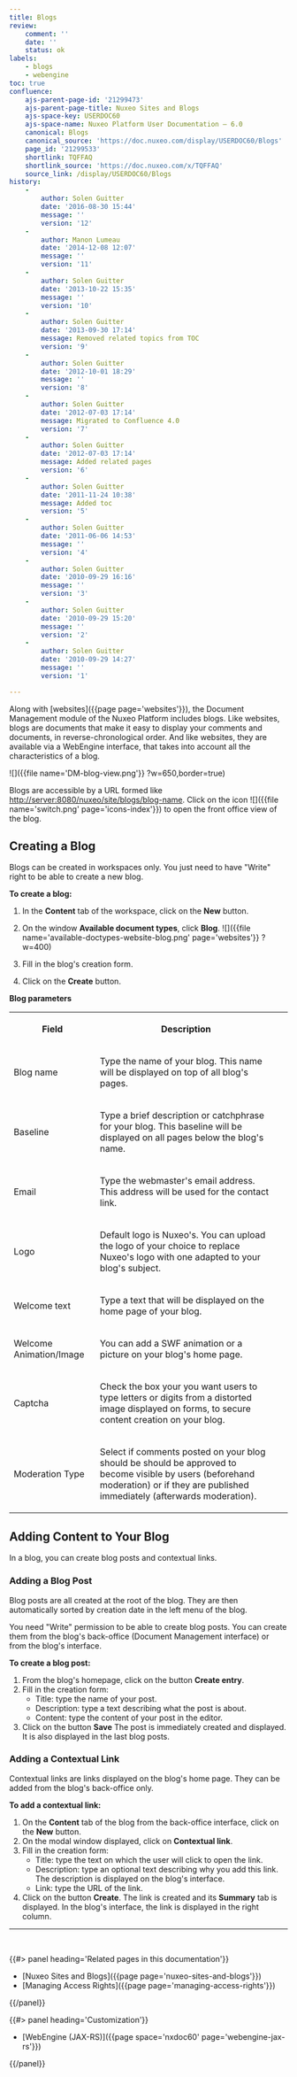 ```yaml
---
title: Blogs
review:
    comment: ''
    date: ''
    status: ok
labels:
    - blogs
    - webengine
toc: true
confluence:
    ajs-parent-page-id: '21299473'
    ajs-parent-page-title: Nuxeo Sites and Blogs
    ajs-space-key: USERDOC60
    ajs-space-name: Nuxeo Platform User Documentation — 6.0
    canonical: Blogs
    canonical_source: 'https://doc.nuxeo.com/display/USERDOC60/Blogs'
    page_id: '21299533'
    shortlink: TQFFAQ
    shortlink_source: 'https://doc.nuxeo.com/x/TQFFAQ'
    source_link: /display/USERDOC60/Blogs
history:
    - 
        author: Solen Guitter
        date: '2016-08-30 15:44'
        message: ''
        version: '12'
    - 
        author: Manon Lumeau
        date: '2014-12-08 12:07'
        message: ''
        version: '11'
    - 
        author: Solen Guitter
        date: '2013-10-22 15:35'
        message: ''
        version: '10'
    - 
        author: Solen Guitter
        date: '2013-09-30 17:14'
        message: Removed related topics from TOC
        version: '9'
    - 
        author: Solen Guitter
        date: '2012-10-01 18:29'
        message: ''
        version: '8'
    - 
        author: Solen Guitter
        date: '2012-07-03 17:14'
        message: Migrated to Confluence 4.0
        version: '7'
    - 
        author: Solen Guitter
        date: '2012-07-03 17:14'
        message: Added related pages
        version: '6'
    - 
        author: Solen Guitter
        date: '2011-11-24 10:38'
        message: Added toc
        version: '5'
    - 
        author: Solen Guitter
        date: '2011-06-06 14:53'
        message: ''
        version: '4'
    - 
        author: Solen Guitter
        date: '2010-09-29 16:16'
        message: ''
        version: '3'
    - 
        author: Solen Guitter
        date: '2010-09-29 15:20'
        message: ''
        version: '2'
    - 
        author: Solen Guitter
        date: '2010-09-29 14:27'
        message: ''
        version: '1'

---
```

Along with [websites]({{page page='websites'}}), the Document Management module of the Nuxeo Platform includes blogs. Like websites, blogs are documents that make it easy to display your comments and documents, in reverse-chronological order. And like websites, they are available via a WebEngine interface, that takes into account all the characteristics of a blog.

![]({{file name='DM-blog-view.png'}} ?w=650,border=true)

Blogs are accessible by a URL formed like [http://server:8080/nuxeo/site/blogs/blog-name](http://server:8080/nuxeo/site/blogs/blog-name). Click on the icon&nbsp;![]({{file name='switch.png' page='icons-index'}}) to open the front office view of the blog.

## Creating a Blog

Blogs can be created in workspaces only. You just need to have "Write" right to be able to create a new blog.

**To create a blog:**

1.  In the **Content** tab of the workspace, click on the **New** button.

2.  On the window **Available document types**, click **Blog**.
    ![]({{file name='available-doctypes-website-blog.png' page='websites'}} ?w=400)

3.  Fill in the blog's creation form.

4.  Click on the **Create** button.

**Blog parameters**

<div class="table-scroll"><table class="hover"><tbody><tr><th colspan="1">

Field

</th><th colspan="1">

Description

</th></tr><tr><td colspan="1">

Blog name

</td><td colspan="1">

Type the name of your blog. This name will be displayed on top of all blog's pages.

</td></tr><tr><td colspan="1">

Baseline

</td><td colspan="1">

Type a brief description or catchphrase for your blog. This baseline will be displayed on all pages below the blog's name.

</td></tr><tr><td colspan="1">

Email

</td><td colspan="1">

Type the webmaster's email address. This address will be used for the contact link.

</td></tr><tr><td colspan="1">

Logo

</td><td colspan="1">

Default logo is Nuxeo's. You can upload the logo of your choice to replace Nuxeo's logo with one adapted to your blog's subject.

</td></tr><tr><td colspan="1">

Welcome text

</td><td colspan="1">

Type a text that will be displayed on the home page of your blog.

</td></tr><tr><td colspan="1">

Welcome Animation/Image

</td><td colspan="1">

You can add a SWF animation or a picture on your blog's home page.

</td></tr><tr><td colspan="1">

Captcha

</td><td colspan="1">

Check the box your you want users to type letters or digits from a distorted image displayed on forms, to secure content creation on your blog.

</td><td colspan="1">

&nbsp;

</td></tr><tr><td colspan="1">

Moderation Type

</td><td colspan="1">

Select if comments posted on your blog should be should be approved to become visible by users (beforehand moderation) or if they are published immediately (afterwards moderation).

</td></tr></tbody></table></div>

## Adding Content to Your Blog

In a blog, you can create blog posts and contextual links.

### Adding a Blog Post

Blog posts are all created at the root of the blog. They are then automatically sorted by creation date in the left menu of the blog.

You need "Write" permission to be able to create blog posts. You can create them from the blog's back-office (Document Management interface) or from the blog's interface.

**To create a blog post:**

1.  From the blog's homepage, click on the button **Create entry**.
2.  Fill in the creation form:
    *   Title: type the name of your post.
    *   Description: type a text describing what the post is about.
    *   Content: type the content of your post in the editor.
3.  Click on the button **Save**
    The post is immediately created and displayed. It is also displayed in the last blog posts.

### Adding a Contextual Link

Contextual links are links displayed on the blog's home page.
They can be added from the blog's back-office only.

**To add a contextual link:**

1.  On the **Content** tab of the blog from the back-office interface, click on the **New** button.
2.  On the modal window displayed, click on **Contextual link**.
3.  Fill in the creation form:
    *   Title: type the text on which the user will click to open the link.
    *   Description: type an optional text describing why you add this link. The description is displayed on the blog's interface.
    *   Link: type the URL of the link.
4.  Click on the button **Create**.
    The link is created and its **Summary** tab is displayed.
    In the blog's interface, the link is displayed in the right column.

* * *

&nbsp;

<div class="row" data-equalizer data-equalize-on="medium"><div class="column medium-6">{{#> panel heading='Related pages in this documentation'}}

*   [Nuxeo Sites and Blogs]({{page page='nuxeo-sites-and-blogs'}})
*   [Managing Access Rights]({{page page='managing-access-rights'}})

{{/panel}}</div><div class="column medium-6">{{#> panel heading='Customization'}}

*   [WebEngine (JAX-RS)]({{page space='nxdoc60' page='webengine-jax-rs'}})

{{/panel}}</div></div>